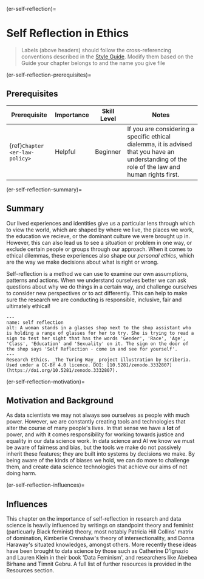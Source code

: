 (er-self-reflection)=
# Self Reflection in Ethics

> Labels (above headers) should follow the cross-referencing conventions described in the [Style Guide](https://the-turing-way.netlify.app/community-handbook/style/style-crossref.html).
> Modify them based on the Guide your chapter belongs to and the name you give file

(er-self-reflection-prerequisites)=
## Prerequisites

| Prerequisite | Importance | Skill Level | Notes |
| -------------|----------|------|----|
| {ref}`Chapter <er-law-policy>` | Helpful | Beginner | If you are considering a specific ethical dialemma, it is advised that you have an understanding of the role of the law and human rights first. |


(er-self-reflection-summary)=
## Summary

Our lived experiences and identities give us a particular lens through which to view the world, which are shaped by where we live, the places we work, the education we recieve, or the dominant culture we were brought up in. However, this can also lead us to see a situation or problem in one way, or exclude certain people or groups through our approach. When it comes to ethical dilemmas, these experiences also shape our *personal ethics*, which are the way we make decisions about what is right or wrong. 

Self-reflection is a method we can use to examine our own assumptions, patterns and actions. When we understand ourselves better we can ask questions about why we do things in a certain way, and challenge ourselves to consider new perspectives or to act differently. This can help to make sure the research we are conducting is responsible, inclusive, fair and ultimately ethical!

```{figure} ../figures/ethics-self-reflection.jpg
---
name: self reflection
alt: A woman stands in a glasses shop next to the shop assistant who is holding a range of glasses for her to try. She is trying to read a sign to test her sight that has the words 'Gender', 'Race', 'Age', 'Class', 'Education' and 'Sexuality' on it. The sign on the door of the shop says 'Self Reflection - come in and see for yourself'. 
---
Research Ethics. _The Turing Way_ project illustration by Scriberia. Used under a CC-BY 4.0 licence. DOI: [10.5281/zenodo.3332807](https://doi.org/10.5281/zenodo.3332807).
```

(er-self-reflection-motivation)=
## Motivation and Background

As data scientists we may not always see ourselves as people with much power. However, we are constantly creating tools and technologies that alter the course of many people's lives. In that sense we have a **lot** of power, and with it comes responsibility for working towards justice and equality in our data science work. In data science and AI we know we must be aware of fairness and bias, but the tools we make do not passively inherit these features; they are built into systems by decisions we make. By being aware of the kinds of biases we hold, we can do more to challenge them, and create data science technologies that achieve our aims of not doing harm. 

(er-self-reflection-influences)=
## Influences

This chapter on the importance of self-reflection in research and data science is heavily influenced by writings on standpoint theory and feminist (particuarly Black feminist) theory, most notably Patricia Hill Collins' matrix of domination, Kimberlie Crenshaw's theory of intersectionality, and Donna Haraway's situated knowledges, amongst others. 
More recently these ideas have been brought to data science by those such as Catherine D'Ignazio and Lauren Klein in their book 'Data Feminism', and researchers like Abebea Birhane and Timnit Gebru.
A full list of further resources is provided in the Resources section. 